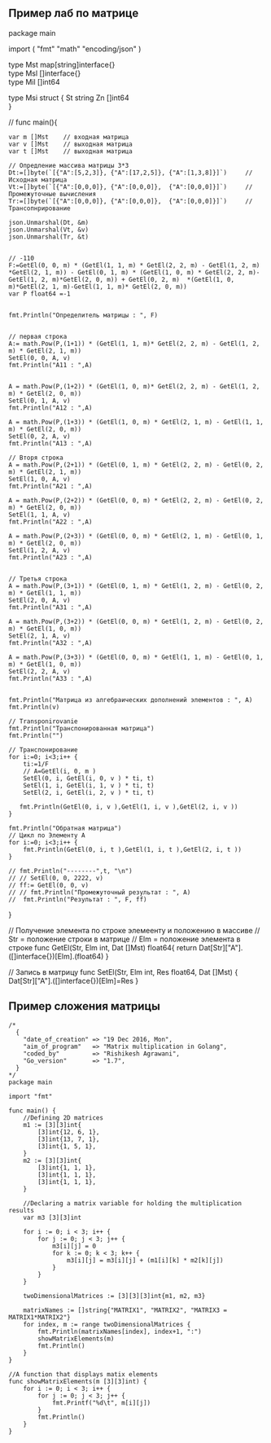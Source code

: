 ## Пример лаб по матрице

package main

import (
       "fmt"
       "math"
       "encoding/json"
)


type Mst map[string]interface{}  
type Msl []interface{}  
type Mil []int64

type Msi struct {
     St string
     Zn []int64 	
}


// 
func main(){
    
   
    var m []Mst    // входная матрица
    var v []Mst    // выходная матрица
    var t []Mst    // выходная матрица

    // Опредление массива матрицы 3*3
    Dt:=[]byte(`[{"A":[5,2,3]}, {"A":[17,2,5]}, {"A":[1,3,8]}]`)     // Исходная матрица 
    Vt:=[]byte(`[{"A":[0,0,0]}, {"A":[0,0,0]},  {"A":[0,0,0]}]`)     // Промежуточные вычисления
    Tr:=[]byte(`[{"A":[0,0,0]}, {"A":[0,0,0]},  {"A":[0,0,0]}]`)     // Трансопнрирование 

	json.Unmarshal(Dt, &m)
    json.Unmarshal(Vt, &v)
    json.Unmarshal(Tr, &t)


    // -110
    F:=GetEl(0, 0, m) * (GetEl(1, 1, m) * GetEl(2, 2, m) - GetEl(1, 2, m) *GetEl(2, 1, m)) - GetEl(0, 1, m) * (GetEl(1, 0, m) * GetEl(2, 2, m)-GetEl(1, 2, m)*GetEl(2, 0, m)) + GetEl(0, 2, m)  *(GetEl(1, 0, m)*GetEl(2, 1, m)-GetEl(1, 1, m)* GetEl(2, 0, m))
    var P float64 =-1


    fmt.Println("Определитель матрицы : ", F)


    // первая строка
    A:= math.Pow(P,(1+1)) * (GetEl(1, 1, m)* GetEl(2, 2, m) - GetEl(1, 2, m) * GetEl(2, 1, m))
    SetEl(0, 0, A, v) 
    fmt.Println("A11 : ",A)

    
    A = math.Pow(P,(1+2)) * (GetEl(1, 0, m)* GetEl(2, 2, m) - GetEl(1, 2, m) * GetEl(2, 0, m))
    SetEl(0, 1, A, v) 
    fmt.Println("A12 : ",A)
   
    A = math.Pow(P,(1+3)) * (GetEl(1, 0, m) * GetEl(2, 1, m) - GetEl(1, 1, m) * GetEl(2, 0, m))
    SetEl(0, 2, A, v) 
    fmt.Println("A13 : ",A)

    // Вторя строка
    A = math.Pow(P,(2+1)) * (GetEl(0, 1, m) * GetEl(2, 2, m) - GetEl(0, 2, m) * GetEl(2, 1, m))
    SetEl(1, 0, A, v) 
    fmt.Println("A21 : ",A)

    A = math.Pow(P,(2+2)) * (GetEl(0, 0, m) * GetEl(2, 2, m) - GetEl(0, 2, m) * GetEl(2, 0, m))
    SetEl(1, 1, A, v)
    fmt.Println("A22 : ",A) 
  
    A = math.Pow(P,(2+3)) * (GetEl(0, 0, m) * GetEl(2, 1, m) - GetEl(0, 1, m) * GetEl(2, 0, m))
    SetEl(1, 2, A, v) 
    fmt.Println("A23 : ",A)
    
    
    // Третья строка
    A = math.Pow(P,(3+1)) * (GetEl(0, 1, m) * GetEl(1, 2, m) - GetEl(0, 2, m) * GetEl(1, 1, m))
    SetEl(2, 0, A, v) 
    fmt.Println("A31 : ",A)
    
    A = math.Pow(P,(3+2)) * (GetEl(0, 0, m) * GetEl(1, 2, m) - GetEl(0, 2, m) * GetEl(1, 0, m))
    SetEl(2, 1, A, v) 
    fmt.Println("A32 : ",A)
    
    A = math.Pow(P,(3+3)) * (GetEl(0, 0, m) * GetEl(1, 1, m) - GetEl(0, 1, m) * GetEl(1, 0, m))
    SetEl(2, 2, A, v) 
    fmt.Println("A33 : ",A)


    fmt.Println("Матрица из алгебраических дополнений элементов : ", A)
    fmt.Println(v)

    // Transponirovanie
    fmt.Println("Транспонированная матрица")
    fmt.Println("")

    // Транспонирование
    for i:=0; i<3;i++ {
    	ti:=1/F
    	// A=GetEl(i, 0, m )
        SetEl(0, i, GetEl(i, 0, v ) * ti, t)
        SetEl(1, i, GetEl(i, 1, v ) * ti, t)
        SetEl(2, i, GetEl(i, 2, v ) * ti, t)

       fmt.Println(GetEl(0, i, v ),GetEl(1, i, v ),GetEl(2, i, v ))  
    }    
    
    fmt.Println("Обратная матрица")
    // Цикл по Элементу А
    for i:=0; i<3;i++ {
        fmt.Println(GetEl(0, i, t ),GetEl(1, i, t ),GetEl(2, i, t ))  
    }    

    // fmt.Println("--------",t, "\n")
    // // SetEl(0, 0, 2222, v) 
    // ff:= GetEl(0, 0, v)
    // // fmt.Println("Промежуточный результат : ", A)   
    //  fmt.Println("Результат : ", F, ff)
}


// Получение элемента по строке элемеенту и положению в массиве
// Str  = положение строки в матрице
// Elm  = положение элемента в строке 
func GetEl(Str, Elm int, Dat []Mst) float64{
     return Dat[Str]["A"].([]interface{})[Elm].(float64) 
}



// Запись в матрицу
func SetEl(Str, Elm int, Res float64, Dat []Mst) {
     Dat[Str]["A"].([]interface{})[Elm]=Res 
}


## Пример сложения матрицы
```golang
/*
  {
    "date_of_creation" => "19 Dec 2016, Mon",
    "aim_of_program"   => "Matrix multiplication in Golang",
    "coded_by"         => "Rishikesh Agrawani",
    "Go_version"       => "1.7",
  }
*/
package main
 
import "fmt"
 
func main() {
    //Defining 2D matrices
    m1 := [3][3]int{
        [3]int{12, 6, 1},
        [3]int{13, 7, 1},
        [3]int{1, 5, 1},
    }
    m2 := [3][3]int{
        [3]int{1, 1, 1},
        [3]int{1, 1, 1},
        [3]int{1, 1, 1},
    }
 
    //Declaring a matrix variable for holding the multiplication results
    var m3 [3][3]int
 
    for i := 0; i < 3; i++ {
        for j := 0; j < 3; j++ {
            m3[i][j] = 0
            for k := 0; k < 3; k++ {
                m3[i][j] = m3[i][j] + (m1[i][k] * m2[k][j])
            }
        }
    }
 
    twoDimensionalMatrices := [3][3][3]int{m1, m2, m3}
 
    matrixNames := []string{"MATRIX1", "MATRIX2", "MATRIX3 = MATRIX1*MATRIX2"}
    for index, m := range twoDimensionalMatrices {
        fmt.Println(matrixNames[index], index+1, ":")
        showMatrixElements(m)
        fmt.Println()
    }
}
 
//A function that displays matix elements
func showMatrixElements(m [3][3]int) {
    for i := 0; i < 3; i++ {
        for j := 0; j < 3; j++ {
            fmt.Printf("%d\t", m[i][j])
        }
        fmt.Println()
    }
}
 
 ```
